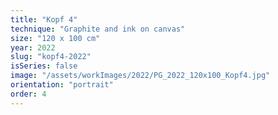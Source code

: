 ```yaml
---
title: "Kopf 4"
technique: "Graphite and ink on canvas"
size: "120 x 100 cm"
year: 2022
slug: "kopf4-2022"
isSeries: false
image: "/assets/workImages/2022/PG_2022_120x100_Kopf4.jpg"
orientation: "portrait"
order: 4
---
```

